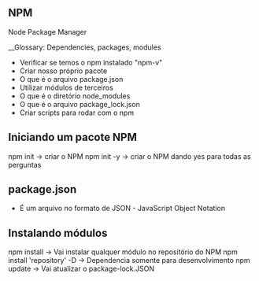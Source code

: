 ## NPM

Node Package Manager

__Glossary: Dependencies, packages, modules

* Verificar se temos o npm instalado "npm-v"
* Criar nosso próprio pacote
* O que é o arquivo package.json
* Utilizar módulos de terceiros
* O que é o diretório node_modules
* O que é o arquivo package_lock.json
* Criar scripts para rodar com o npm


## Iniciando um pacote NPM

npm init -> criar o NPM
npm init -y -> criar o NPM dando yes para todas as perguntas


## package.json
* É um arquivo no formato de JSON - JavaScript Object Notation


## Instalando módulos
npm install -> Vai instalar qualquer módulo no repositório do NPM
npm install 'repository' -D -> Dependencia somente para desenvolvimento
npm update -> Vai atualizar o package-lock.JSON
